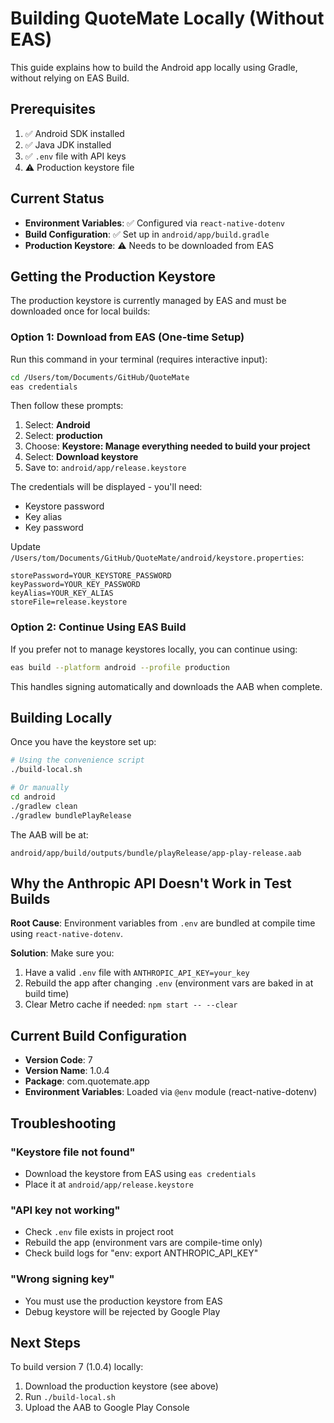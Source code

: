 # Building QuoteMate Locally (Without EAS)

This guide explains how to build the Android app locally using Gradle, without relying on EAS Build.

## Prerequisites

1. ✅ Android SDK installed
2. ✅ Java JDK installed
3. ✅ `.env` file with API keys
4. ⚠️  Production keystore file

## Current Status

- **Environment Variables**: ✅ Configured via `react-native-dotenv`
- **Build Configuration**: ✅ Set up in `android/app/build.gradle`
- **Production Keystore**: ⚠️  Needs to be downloaded from EAS

## Getting the Production Keystore

The production keystore is currently managed by EAS and must be downloaded once for local builds:

### Option 1: Download from EAS (One-time Setup)

Run this command in your terminal (requires interactive input):

```bash
cd /Users/tom/Documents/GitHub/QuoteMate
eas credentials
```

Then follow these prompts:
1. Select: **Android**
2. Select: **production**
3. Choose: **Keystore: Manage everything needed to build your project**
4. Select: **Download keystore**
5. Save to: `android/app/release.keystore`

The credentials will be displayed - you'll need:
- Keystore password
- Key alias
- Key password

Update `/Users/tom/Documents/GitHub/QuoteMate/android/keystore.properties`:
```properties
storePassword=YOUR_KEYSTORE_PASSWORD
keyPassword=YOUR_KEY_PASSWORD
keyAlias=YOUR_KEY_ALIAS
storeFile=release.keystore
```

### Option 2: Continue Using EAS Build

If you prefer not to manage keystores locally, you can continue using:

```bash
eas build --platform android --profile production
```

This handles signing automatically and downloads the AAB when complete.

## Building Locally

Once you have the keystore set up:

```bash
# Using the convenience script
./build-local.sh

# Or manually
cd android
./gradlew clean
./gradlew bundlePlayRelease
```

The AAB will be at:
```
android/app/build/outputs/bundle/playRelease/app-play-release.aab
```

## Why the Anthropic API Doesn't Work in Test Builds

**Root Cause**: Environment variables from `.env` are bundled at compile time using `react-native-dotenv`.

**Solution**: Make sure you:
1. Have a valid `.env` file with `ANTHROPIC_API_KEY=your_key`
2. Rebuild the app after changing `.env` (environment vars are baked in at build time)
3. Clear Metro cache if needed: `npm start -- --clear`

## Current Build Configuration

- **Version Code**: 7
- **Version Name**: 1.0.4
- **Package**: com.quotemate.app
- **Environment Variables**: Loaded via `@env` module (react-native-dotenv)

## Troubleshooting

### "Keystore file not found"
- Download the keystore from EAS using `eas credentials`
- Place it at `android/app/release.keystore`

### "API key not working"
- Check `.env` file exists in project root
- Rebuild the app (environment vars are compile-time only)
- Check build logs for "env: export ANTHROPIC_API_KEY"

### "Wrong signing key"
- You must use the production keystore from EAS
- Debug keystore will be rejected by Google Play

## Next Steps

To build version 7 (1.0.4) locally:

1. Download the production keystore (see above)
2. Run `./build-local.sh`
3. Upload the AAB to Google Play Console

